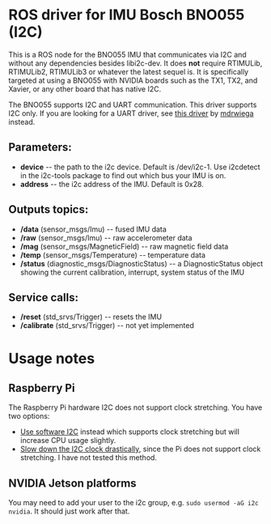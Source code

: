# ROS driver for IMU Bosch BNO055 (I2C)
This is a ROS node for the BNO055 IMU that communicates via I2C and without any dependencies besides libi2c-dev. It does **not** require RTIMULib, RTIMULib2, RTIMULib3 or whatever the latest sequel is. It is specifically targeted at using a BNO055 with NVIDIA boards such as the TX1, TX2, and Xavier, or any other board that has native I2C.

The BNO055 supports I2C and UART communication. This driver supports I2C only. If you are looking for a UART driver, see [this driver](https://github.com/mdrwiega/bosch_imu_driver) by [mdrwiega](https://github.com/mdrwiega) instead.

## Parameters:

* **device** -- the path to the i2c device. Default is /dev/i2c-1. Use i2cdetect in the i2c-tools package to find out which bus your IMU is on.
* **address** -- the i2c address of the IMU. Default is 0x28.

## Outputs topics:
* **/data** (sensor\_msgs/Imu) -- fused IMU data
* **/raw** (sensor\_msgs/Imu) -- raw accelerometer data
* **/mag** (sensor\_msgs/MagneticField) -- raw magnetic field data
* **/temp** (sensor\_msgs/Temperature) -- temperature data
* **/status** (diagnostic\_msgs/DiagnosticStatus) -- a DiagnosticStatus object showing the current calibration, interrupt, system status of the IMU

## Service calls:
* **/reset** (std\_srvs/Trigger) -- resets the IMU
* **/calibrate** (std\_srvs/Trigger) -- not yet implemented

# Usage notes

## Raspberry Pi

The Raspberry Pi hardware I2C does not support clock stretching. You have two options:

* [Use software I2C](https://github.com/fivdi/i2c-bus/blob/master/doc/raspberry-pi-software-i2c.md) instead which supports clock stretching but will increase CPU usage slightly.
* [Slow down the I2C clock drastically](https://learn.adafruit.com/circuitpython-on-raspberrypi-linux/i2c-clock-stretching), since the Pi does not support clock stretching. I have not tested this method.

## NVIDIA Jetson platforms

You may need to add your user to the i2c group, e.g. `sudo usermod -aG i2c nvidia`. It should just work after that.

